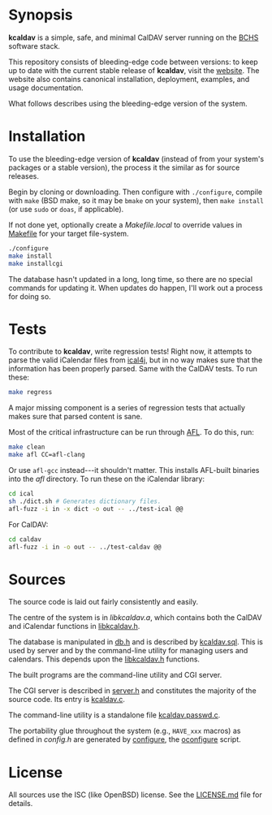 # Synopsis

**kcaldav** is a simple, safe, and minimal CalDAV server running on the
[BCHS](https://learnbchs.org) software stack.

This repository consists of bleeding-edge code between versions: to keep
up to date with the current stable release of **kcaldav**, visit the
[website](https://kristaps.bsd.lv/kcaldav).
The website also contains canonical installation, deployment, examples,
and usage documentation.

What follows describes using the bleeding-edge version of the system.

# Installation

To use the bleeding-edge version of **kcaldav** (instead of from your
system's packages or a stable version), the process it the similar as
for source releases.

Begin by cloning or downloading.  Then configure with `./configure`,
compile with `make` (BSD make, so it may be `bmake` on your system),
then `make install` (or use `sudo` or `doas`, if applicable). 

If not done yet, optionally create a *Makefile.local* to override values
in [Makefile](Makefile) for your target file-system.

```sh
./configure
make install
make installcgi
```

The database hasn't updated in a long, long time, so there are no
special commands for updating it.  When updates do happen, I'll work out
a process for doing so.

# Tests

To contribute to **kcaldav**, write regression tests!  Right now, it
attempts to parse the valid iCalendar files from
[ical4j](https://github.com/ical4j/ical4j), but in no way makes sure
that the information has been properly parsed.  Same with the CalDAV
tests.  To run these:

```sh
make regress
```

A major missing component is a series of regression tests that actually
makes sure that parsed content is sane.

Most of the critical infrastructure can be run through 
[AFL](https://lcamtuf.coredump.cx/afl/).  To do this, run:

```sh
make clean
make afl CC=afl-clang
```

Or use `afl-gcc` instead---it shouldn't matter.  This installs AFL-built
binaries into the *afl* directory.  To run these on the iCalendar
library:

```sh
cd ical
sh ./dict.sh # Generates dictionary files.
afl-fuzz -i in -x dict -o out -- ../test-ical @@
```

For CalDAV:

```sh
cd caldav
afl-fuzz -i in -o out -- ../test-caldav @@
```

# Sources

The source code is laid out fairly consistently and easily.

The centre of the system is in *libkcaldav.a*, which contains both the
CalDAV and iCalendar functions in [libkcaldav.h](libkcaldav.h).

The database is manipulated in [db.h](db.h) and is described by
[kcaldav.sql](kcaldav.sql).  This is used by server and by the
command-line utility for managing users and calendars.  This depends
upon the [libkcaldav.h](libkcaldav.h) functions.

The built programs are the command-line utility and CGI server.

The CGI server is described in [server.h](server.h) and constitutes the
majority of the source code.  Its entry is [kcaldav.c](kcaldav.c]).

The command-line utility is a standalone file
[kcaldav.passwd.c](kcaldav.passwd.c).

The portability glue throughout the system (e.g., `HAVE_xxx` macros) as
defined in *config.h* are generated by [configure](configure), the
[oconfigure](https://github.com/kristapsdz/oconfigure) script.

# License

All sources use the ISC (like OpenBSD) license.
See the [LICENSE.md](LICENSE.md) file for details.
